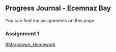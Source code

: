 ## Progress Journal - Ecemnaz Bay 

You can find my assignments on this page. 

### Assignment 1
[RMarkdown_Homework](https://pjournal.github.io/boun01-Ecemnaz0/RMarkdown_Homework0.html)
